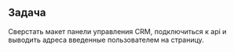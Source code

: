 ## Задача

Сверстать макет панели управления CRM, подключиться к api и выводить адреса введенные пользователем на страницу.
